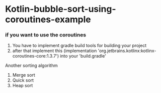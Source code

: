 # Kotlin-bubble-sort-using-coroutines-example

### if you want to use the coroutines
1. You have to implement gradle build tools for building your project
2. after that implement this (implementation 'org.jetbrains.kotlinx:kotlinx-coroutines-core:1.3.7') into your 'build.gradle'

Another sorting algorithm
1. Merge sort
2. Quick sort
3. Heap sort

